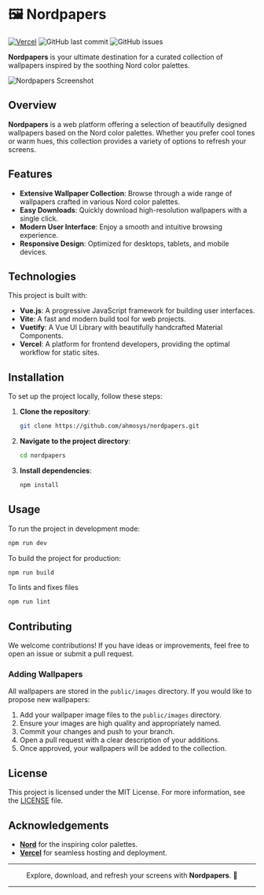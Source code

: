 # 🖼️ Nordpapers

[![Vercel](https://vercelbadge.vercel.app/api/ahmosys/nordpapers)](https://nordpapers.vercel.app) ![GitHub last commit](https://img.shields.io/github/last-commit/ahmosys/nordpapers) ![GitHub issues](https://img.shields.io/github/issues/ahmosys/nordpapers)

**Nordpapers** is your ultimate destination for a curated collection of wallpapers inspired by the soothing Nord color palettes.

![Nordpapers Screenshot](screenshot.png)

## Overview

**Nordpapers** is a web platform offering a selection of beautifully designed wallpapers based on the Nord color palettes. Whether you prefer cool tones or warm hues, this collection provides a variety of options to refresh your screens.

## Features

- **Extensive Wallpaper Collection**: Browse through a wide range of wallpapers crafted in various Nord color palettes.
- **Easy Downloads**: Quickly download high-resolution wallpapers with a single click.
- **Modern User Interface**: Enjoy a smooth and intuitive browsing experience.
- **Responsive Design**: Optimized for desktops, tablets, and mobile devices.

## Technologies

This project is built with:

- **Vue.js**: A progressive JavaScript framework for building user interfaces.
- **Vite**: A fast and modern build tool for web projects.
- **Vuetify**: A Vue UI Library with beautifully handcrafted Material Components.
- **Vercel**: A platform for frontend developers, providing the optimal workflow for static sites.

## Installation

To set up the project locally, follow these steps:

1. **Clone the repository**:

    ```bash
    git clone https://github.com/ahmosys/nordpapers.git
    ```

2. **Navigate to the project directory**:

    ```bash
    cd nordpapers
    ```

3. **Install dependencies**:

    ```bash
    npm install
    ```

## Usage

To run the project in development mode:

```bash
npm run dev
```

To build the project for production:

```bash
npm run build
```

To lints and fixes files
    
```bash
npm run lint
```

## Contributing

We welcome contributions! If you have ideas or improvements, feel free to open an issue or submit a pull request.

### Adding Wallpapers

All wallpapers are stored in the `public/images` directory. If you would like to propose new wallpapers:

1. Add your wallpaper image files to the `public/images` directory.
2. Ensure your images are high quality and appropriately named.
3. Commit your changes and push to your branch.
4. Open a pull request with a clear description of your additions.
5. Once approved, your wallpapers will be added to the collection.

## License
This project is licensed under the MIT License. For more information, see the [LICENSE](LICENSE) file.

## Acknowledgements

- **[Nord](https://www.nordtheme.com/)** for the inspiring color palettes.
- **[Vercel](https://vercel.com/)** for seamless hosting and deployment.

---

<p align="center">
    Explore, download, and refresh your screens with <strong>Nordpapers</strong>. 🌌
</p>


---